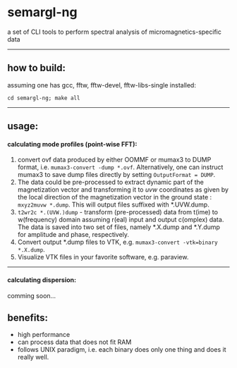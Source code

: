 # semargl-ng
a set of CLI tools to perform spectral analysis of micromagnetics-specific data
___

## how to build:
assuming one has gcc, fftw, fftw-devel, fftw-libs-single installed:

`cd semargl-ng; make all`
___

## usage:

#### calculating mode profiles (point-wise FFT):

1. convert ovf data produced by either OOMMF or mumax3 to DUMP format, i.e. `mumax3-convert -dump *.ovf`. Alternatively, one can instruct mumax3 to save dump files directly by setting `OutputFormat = DUMP`.
2. The data could be pre-processed to extract dynamic part of the magnetization vector and transforming it to *uvw* coordinates as given by the local direction of the magnetization vector in the ground state
: `mxyz2muvw *.dump`. This will output files suffixed with *.UVW.dump.
3. `t2wr2c *.(UVW.)dump` - transform (pre-processed) data from t(ime) to w(frequency) domain assuming r(eal) input and output c(omplex) data. The data is saved into two set of files, namely *.X.dump and *.Y.dump for amplitude and phase, respectively.
4. Convert output *.dump files to VTK, e.g. `mumax3-convert -vtk=binary *.X.dump`.
5. Visualize VTK files in your favorite software, e.g. paraview.

___
#### calculating dispersion:

comming soon...

## benefits:

- high performance
- can process data that does not fit RAM
- follows UNIX paradigm, i.e. each binary does only one thing and does it really well.
